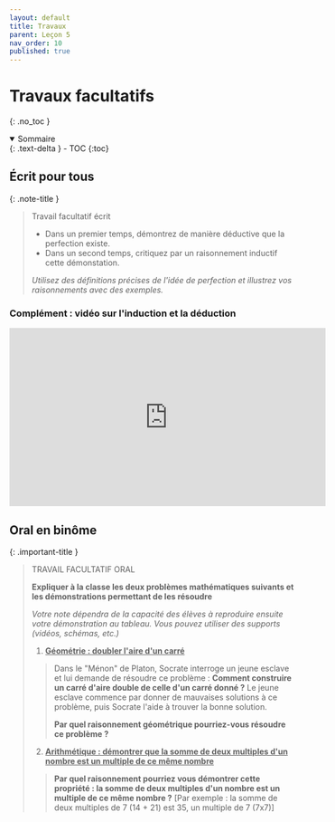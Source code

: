 ```yaml
---
layout: default
title: Travaux
parent: Leçon 5
nav_order: 10
published: true
---
```

# Travaux facultatifs 
{: .no_toc }

<details open markdown="block">
  <summary>
    Sommaire
  </summary>
  {: .text-delta }
- TOC
{:toc}
</details>

## Écrit pour tous


{: .note-title }
> Travail facultatif écrit
>
> - Dans un premier temps, démontrez de manière déductive que la perfection existe.   
> - Dans un second temps, critiquez par un raisonnement inductif cette démonstation.   
> 
> *Utilisez des définitions précises de l'idée de perfection et illustrez vos raisonnements avec des exemples.*


### Complément : vidéo sur l'induction et la déduction

<iframe width="560" height="315" src="https://www.youtube.com/embed/bK9PvAWRYg8?si=MPmBgXVtyaQQfNmA" title="YouTube video player" frameborder="0" allow="accelerometer; autoplay; clipboard-write; encrypted-media; gyroscope; picture-in-picture; web-share" allowfullscreen></iframe>

## Oral en binôme

{: .important-title }
> TRAVAIL FACULTATIF ORAL
>
> **Expliquer à la classe les deux problèmes mathématiques suivants et les démonstrations permettant de les résoudre**
>
> *Votre note dépendra de la capacité des élèves à reproduire ensuite votre démonstration au tableau. Vous pouvez utiliser des supports (vidéos, schémas, etc.)*
>
> 1. **<u>Géométrie : doubler l'aire d'un carré</u>**
>>
>> Dans le "Ménon" de Platon, Socrate interroge un jeune esclave et lui demande de résoudre ce problème : **Comment construire un carré d'aire double de celle d'un carré donné ?** Le jeune esclave commence par donner de mauvaises solutions à ce problème, puis Socrate l'aide à trouver la bonne solution.
>>
>> **Par quel raisonnement géométrique pourriez-vous résoudre ce problème ?**
>
> 2. **<u>Arithmétique : démontrer que la somme de deux multiples d'un nombre est un multiple de ce même nombre</u>** 
>>
>>**Par quel raisonnement pourriez vous démontrer cette propriété : la somme de deux multiples d'un nombre est un multiple de ce même nombre ?** [Par exemple : la somme de deux multiples de 7 (14 + 21) est 35, un multiple de 7 (7x7)]

